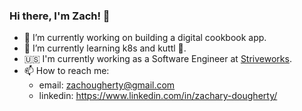 ### Hi there, I'm Zach! 👋
- 🔭 I’m currently working on building a digital cookbook app.
- 🌱 I’m currently learning k8s and kuttl 🦑.
- 🇺🇸 I'm currently working as a Software Engineer at [Striveworks](https://striveworks.us/).
- 📫 How to reach me: 
  - email: zachougherty@gmail.com
  - linkedin: https://www.linkedin.com/in/zachary-dougherty/

<!--
**ZachDougherty/ZachDougherty** is a ✨ _special_ ✨ repository because its `README.md` (this file) appears on your GitHub profile.

Here are some ideas to get you started:

- 🔭 I’m currently working on ...
- 🌱 I’m currently learning ...
- 👯 I’m looking to collaborate on ...
- 🤔 I’m looking for help with ...
- 💬 Ask me about ...
- 📫 How to reach me: ...
- 😄 Pronouns: ...
- ⚡ Fun fact: ...
-->
